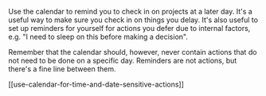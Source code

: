 Use the calendar to remind you to check in on projects at a later day. It's a useful way to make sure you check in on things you delay. It's also useful to set up reminders for yourself for actions you defer due to internal factors, e.g. "I need to sleep on this before making a decision".

Remember that the calendar should, however, never contain actions that do not need to be done on a specific day. Reminders are not actions, but there's a fine line between them.

[[use-calendar-for-time-and-date-sensitive-actions]]